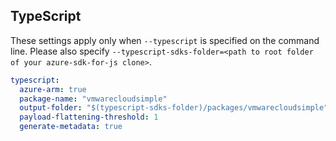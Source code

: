 ## TypeScript

These settings apply only when `--typescript` is specified on the command line.
Please also specify `--typescript-sdks-folder=<path to root folder of your azure-sdk-for-js clone>`.

```yaml $(typescript)
typescript:
  azure-arm: true
  package-name: "vmwarecloudsimple"
  output-folder: "$(typescript-sdks-folder)/packages/vmwarecloudsimple"
  payload-flattening-threshold: 1
  generate-metadata: true
```

